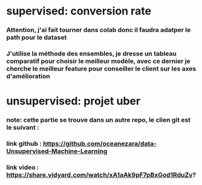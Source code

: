 
# supervised: conversion rate
### Attention, j'ai fait tourner dans colab donc il faudra adatper le path pour le dataset
### J'utilise la méthode des ensembles, je dresse un tableau comparatif pour choisir le meilleur modèle, avec ce dernier je cherche le meilleur feature pour conseiller le client sur les axes d'amélioration

# unsupervised: projet uber
### note: cette partie se trouve dans un autre repo, le clien git est le suivant : 
### link github : https://github.com/oceanezara/data-Unsupervised-Machine-Learning
### link video : https://share.vidyard.com/watch/xA1aAk9pF7pBxGod1RduZv?
